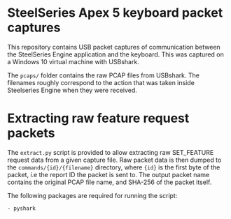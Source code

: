 # SteelSeries Apex 5 keyboard packet captures

This repository contains USB packet captures of communication between the SteelSeries Engine application and the keyboard. 
This was captured on a Windows 10 virtual machine with USBshark. 

The ```pcaps/``` folder contains the raw PCAP files from USBshark. The filenames roughly correspond to the action that was taken inside Steelseries Engine when they were received. 

# Extracting raw feature request packets

The ```extract.py``` script is provided to allow extracting raw SET_FEATURE request data from a given capture file. Raw packet data is then dumped
to the ```commands/{id}/{filename}``` directory, where ```{id}``` is the first byte of the packet, i.e the report ID the packet is sent to. The output packet
name contains the original PCAP file name, and SHA-256 of the packet itself. 

The following packages are required for running the script:

    - pyshark
